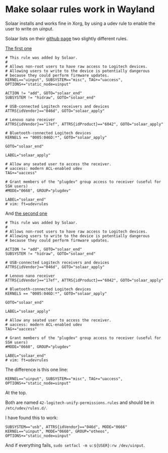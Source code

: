 # Make solaar rules work in Wayland

Solaar installs and works fine in Xorg, by using a udev rule to enable the user to write on uinput.

Solaar lists on their [github page](https://github.com/pwr-Solaar/Solaar) two slightly different rules.

[The first one](https://github.com/pwr-Solaar/Solaar/blob/master/rules.d-uinput/42-logitech-unify-permissions.rules)

~~~
# This rule was added by Solaar.
#
# Allows non-root users to have raw access to Logitech devices.
# Allowing users to write to the device is potentially dangerous
# because they could perform firmware updates.
KERNEL=="uinput", SUBSYSTEM=="misc", TAG+="uaccess", OPTIONS+="static_node=uinput"

ACTION != "add", GOTO="solaar_end"
SUBSYSTEM != "hidraw", GOTO="solaar_end"

# USB-connected Logitech receivers and devices
ATTRS{idVendor}=="046d", GOTO="solaar_apply"

# Lenovo nano receiver
ATTRS{idVendor}=="17ef", ATTRS{idProduct}=="6042", GOTO="solaar_apply"

# Bluetooth-connected Logitech devices
KERNELS == "0005:046D:*", GOTO="solaar_apply"

GOTO="solaar_end"

LABEL="solaar_apply"

# Allow any seated user to access the receiver.
# uaccess: modern ACL-enabled udev
TAG+="uaccess"

# Grant members of the "plugdev" group access to receiver (useful for SSH users)
#MODE="0660", GROUP="plugdev"

LABEL="solaar_end"
# vim: ft=udevrules
~~~

And [the second one](https://github.com/pwr-Solaar/Solaar/blob/master/rules.d/42-logitech-unify-permissions.rules)

~~~
# This rule was added by Solaar.
#
# Allows non-root users to have raw access to Logitech devices.
# Allowing users to write to the device is potentially dangerous
# because they could perform firmware updates.

ACTION != "add", GOTO="solaar_end"
SUBSYSTEM != "hidraw", GOTO="solaar_end"

# USB-connected Logitech receivers and devices
ATTRS{idVendor}=="046d", GOTO="solaar_apply"

# Lenovo nano receiver
ATTRS{idVendor}=="17ef", ATTRS{idProduct}=="6042", GOTO="solaar_apply"

# Bluetooth-connected Logitech devices
KERNELS == "0005:046D:*", GOTO="solaar_apply"

GOTO="solaar_end"

LABEL="solaar_apply"

# Allow any seated user to access the receiver.
# uaccess: modern ACL-enabled udev
TAG+="uaccess"

# Grant members of the "plugdev" group access to receiver (useful for SSH users)
#MODE="0660", GROUP="plugdev"

LABEL="solaar_end"
# vim: ft=udevrules
~~~

The difference is this one line:
~~~
KERNEL=="uinput", SUBSYSTEM=="misc", TAG+="uaccess", OPTIONS+="static_node=uinput"
~~~
At the top.

Both are named ```42-logitech-unify-permissions.rules``` and should be in ```/etc/udev/rules.d/```.

I have found this to work:
~~~
SUBSYSTEM=="usb", ATTRS{idVendor}=="046d", MODE="0666"
KERNEL=="uinput", MODE="0660", GROUP="otheos", OPTIONS+="static_node=uinput"
~~~

And if everything fails, ```sudo setfacl -m u:${USER}:rw /dev/uinput```.



